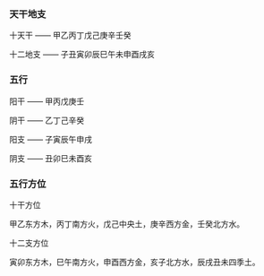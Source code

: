 ### 天干地支

十天干 —— 甲乙丙丁戊己庚辛壬癸

十二地支 —— 子丑寅卯辰巳午未申酉戌亥

### 五行

阳干 —— 甲丙戊庚壬

阴干 —— 乙丁己辛癸

阳支 —— 子寅辰午申戌

阴支 —— 丑卯巳未酉亥

### 五行方位

十干方位 

甲乙东方木，丙丁南方火，戊己中央土，庚辛西方金，壬癸北方水。

十二支方位

寅卯东方木，巳午南方火，申酉西方金，亥子北方水，辰戌丑未四季土。